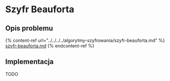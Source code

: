 # Szyfr Beauforta

## Opis problemu

{% content-ref url="../../../../algorytmy-szyfrowania/szyfr-beauforta.md" %}
[szyfr-beauforta.md](../../../../algorytmy-szyfrowania/szyfr-beauforta.md)
{% endcontent-ref %}

## Implementacja

TODO

